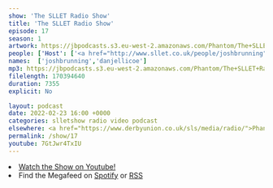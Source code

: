 ```yaml
---
show: 'The SLLET Radio Show'
title: 'The SLLET Radio Show'
episode: 17
season: 1
artwork: https://jbpodcasts.s3.eu-west-2.amazonaws.com/Phantom/The+SLLET+Radio+Show/2021-09-27+-+SLLET+radio+square.png
people: ['Host': ['<a href="http://www.sllet.co.uk/people/joshbrunning">Josh Brunning</a>','<a href="http://www.sllet.co.uk/people/danjellicoe">Dan Jellicoe</a>']]
names:  ['joshbrunning','danjellicoe']
mp3: https://jbpodcasts.s3.eu-west-2.amazonaws.com/Phantom/The+SLLET+Radio+Show/2022-02-23+-+17.mp3
filelength: 170394640
duration: 7355
explicit: No

layout: podcast
date: 2022-02-23 16:00 +0000
categories: slletshow radio video podcast
elsewhere: <a href="https://www.derbyunion.co.uk/sls/media/radio/">Phantom Media</a>
permalink: /show/17
youtube: 7GtJwr4TxIU
---
```


<li><a href="https://youtu.be/7GtJwr4TxIU">Watch the Show on Youtube!</a></li>
<li>Find the Megafeed on <a href="https://open.spotify.com/show/1WGc6YCF3UfAL7E62gHLAS?si=eff5901deb8d498e">Spotify</a> or <a href="https://anchor.fm/s/849e58ac/podcast/rss">RSS</a></li>
